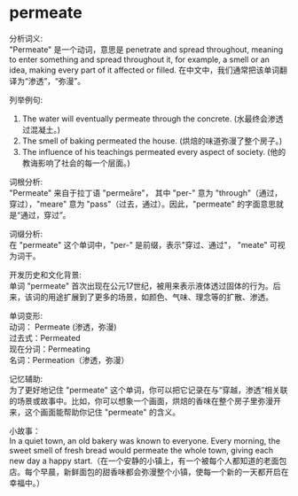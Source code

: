 # permeate

分析词义:  
"Permeate" 是一个动词，意思是 penetrate and spread throughout, meaning to enter something and spread throughout it, for example, a smell or an idea, making every part of it affected or filled. 在中文中，我们通常把该单词翻译为“渗透”，“弥漫”。

  

列举例句:

  

1.  The water will eventually permeate through the concrete. (水最终会渗透过混凝土。)
2.  The smell of baking permeated the house. (烘焙的味道弥漫了整个房子。)
3.  The influence of his teachings permeated every aspect of society. (他的教诲影响了社会的每一个层面。)

  

词根分析:  
"Permeate" 来自于拉丁语 "permeāre"， 其中 "per-" 意为 "through"（通过，穿过），"meare" 意为 "pass"（过去，通过）。因此，"permeate" 的字面意思就是“通过，穿过”。

  

词缀分析:  
在 "permeate" 这个单词中，"per-" 是前缀，表示"穿过、通过"， "meate" 可视为词干。

  

开发历史和文化背景:  
单词 "permeate" 首次出现在公元17世纪，被用来表示液体透过固体的行为。后来，该词的用途扩展到了更多的场景，如颜色、气味、理念等的扩散、渗透。

  

单词变形:  
动词： Permeate (渗透，弥漫)  
过去式：Permeated  
现在分词：Permeating  
名词：Permeation（渗透，弥漫）

  

记忆辅助:  
为了更好地记住 "permeate" 这个单词，你可以把它记录在与“穿越，渗透”相关联的场景或故事中。比如，你可以想象一个画面，烘焙的香味在整个房子里弥漫开来，这个画面能帮助你记住 "permeate" 的含义。

  

小故事：  
In a quiet town, an old bakery was known to everyone. Every morning, the sweet smell of fresh bread would permeate the whole town, giving each new day a happy start.（在一个安静的小镇上，有一个被每个人都知道的老面包店。每个早晨，新鲜面包的甜香味都会弥漫整个小镇，使每一个新的一天都开启在幸福中。）
